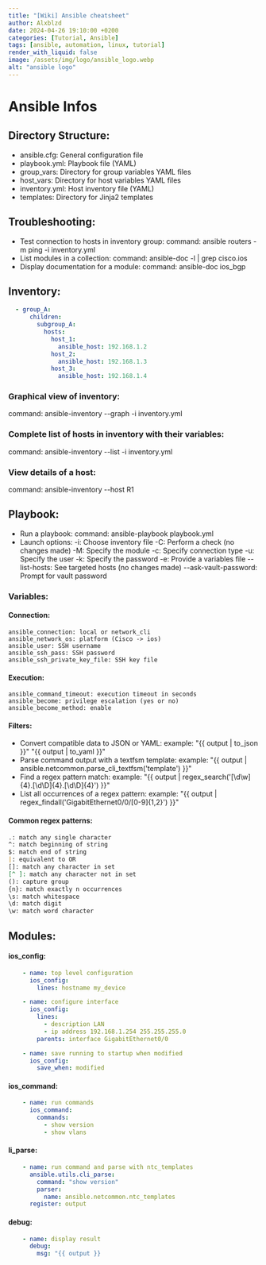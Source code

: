 ```yaml
---
title: "[Wiki] Ansible cheatsheet"
author: Alxblzd
date: 2024-04-26 19:10:00 +0200
categories: [Tutorial, Ansible]
tags: [ansible, automation, linux, tutorial]
render_with_liquid: false
image: /assets/img/logo/ansible_logo.webp
alt: "ansible logo"
---
```


# Ansible Infos

## Directory Structure:
  - ansible.cfg: General configuration file
  - playbook.yml: Playbook file (YAML)
  - group_vars: Directory for group variables YAML files
  - host_vars: Directory for host variables YAML files
  - inventory.yml: Host inventory file (YAML)
  - templates: Directory for Jinja2 templates

##  Troubleshooting:
  - Test connection to hosts in inventory group:
      command: ansible routers -m ping -i inventory.yml
  - List modules in a collection:
      command: ansible-doc -l | grep cisco.ios
  - Display documentation for a module:
      command: ansible-doc ios_bgp

##  Inventory:
```yaml
  - group_A:
      children:
        subgroup_A:
          hosts:
            host_1:
              ansible_host: 192.168.1.2
            host_2:
              ansible_host: 192.168.1.3
            host_3:
              ansible_host: 192.168.1.4
```
###  Graphical view of inventory:
  command: ansible-inventory --graph -i inventory.yml

###  Complete list of hosts in inventory with their variables:
  command: ansible-inventory --list -i inventory.yml

###  View details of a host:
  command: ansible-inventory --host R1

## Playbook:
  - Run a playbook:
      command: ansible-playbook playbook.yml
  - Launch options:
      -i: Choose inventory file
      -C: Perform a check (no changes made)
      -M: Specify the module
      -c: Specify connection type
      -u: Specify the user
      -k: Specify the password
      -e: Provide a variables file
      --list-hosts: See targeted hosts (no changes made)
      --ask-vault-password: Prompt for vault password

### Variables:
#### Connection:
    ansible_connection: local or network_cli
    ansible_network_os: platform (Cisco -> ios)
    ansible_user: SSH username
    ansible_ssh_pass: SSH password
    ansible_ssh_private_key_file: SSH key file

#### Execution:
    ansible_command_timeout: execution timeout in seconds
    ansible_become: privilege escalation (yes or no)
    ansible_become_method: enable

#### Filters:
  - Convert compatible data to JSON or YAML:
      example: "{{ output | to_json }}"
               "{{ output | to_yaml }}"
  - Parse command output with a textfsm template:
      example: "{{ output | ansible.netcommon.parse_cli_textfsm('template') }}"
  - Find a regex pattern match:
      example: "{{ output | regex_search('[\d\w]{4}\.[\d\D]{4}\.[\d\D]{4}') }}"
  - List all occurrences of a regex pattern:
      example: "{{ output | regex_findall('GigabitEthernet0\/0\/[0-9]{1,2}') }}"

#### Common regex patterns:
```md
.: match any single character
^: match beginning of string
$: match end of string
|: equivalent to OR
[]: match any character in set
[^ ]: match any character not in set
(): capture group
{n}: match exactly n occurrences
\s: match whitespace
\d: match digit
\w: match word character
```
## Modules:
 #### ios_config:
```yaml  
    - name: top level configuration
      ios_config:
        lines: hostname my_device

    - name: configure interface 
      ios_config:
        lines:
          - description LAN
          - ip address 192.168.1.254 255.255.255.0
        parents: interface GigabitEthernet0/0

    - name: save running to startup when modified
      ios_config:
        save_when: modified
```
 ####  ios_command:
```yaml  
    - name: run commands
      ios_command:
        commands:
          - show version
          - show vlans
```
 #### li_parse:
```yaml  
    - name: run command and parse with ntc_templates
      ansible.utils.cli_parse:
        command: "show version"
        parser:
          name: ansible.netcommon.ntc_templates
      register: output
```
 #### debug:
```yaml
    - name: display result
      debug:
        msg: "{{ output }}

```

